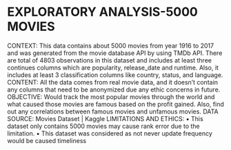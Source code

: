 # EXPLORATORY ANALYSIS-5000 MOVIES
CONTEXT:
This data contains about 5000 movies from year 1916 to 2017 and was generated from the movie database API by using TMDb API.
There are total of 4803 observations in this dataset and includes at least three continues columns which are popularity, release_date and runtime. Also, it includes at least 3 classification columns like country, status, and language.
CONTENT:
All the data comes from real movie data, and it doesn’t contain any columns that need to be anonymized due any ethic concerns in future.
OBJECTIVE:
Would track the most popular movies through the world and what caused those movies are famous based on the profit gained.
Also, find out any correlations between famous movies and unfamous movies.
DATA SOURCE: Movies Dataset | Kaggle
LIMITATIONS AND ETHICS:
▪ This dataset only contains 5000 movies may cause rank error due to the limitation.
▪ This dataset was considered as not never update frequency would be caused timeliness 
